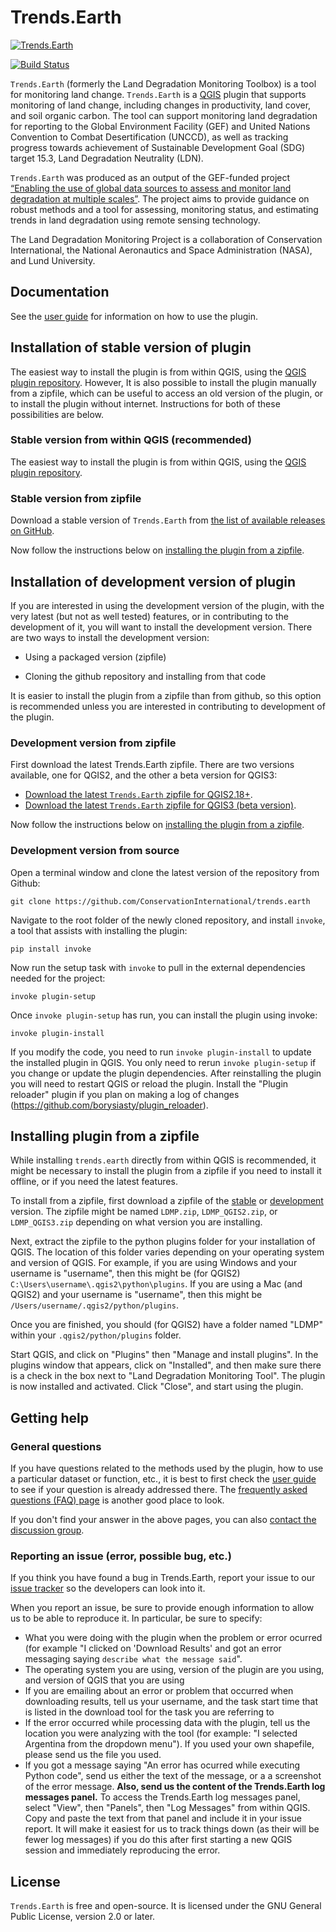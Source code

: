# Trends.Earth 

[![Trends.Earth](https://s3.amazonaws.com/trends.earth/sharing/trends_earth_logo_bl_600width.png)](http://trends.earth)

[![Build 
Status](https://travis-ci.org/ConservationInternational/trends.earth.svg?branch=master)](https://travis-ci.org/ConservationInternational/trends.earth)

`Trends.Earth` (formerly the Land Degradation Monitoring Toolbox) is a tool for 
monitoring land change. `Trends.Earth` is a [QGIS](http://www.qgis.org) plugin 
that supports monitoring of land change, including changes in productivity, 
land cover, and soil organic carbon. The tool can support monitoring land 
degradation for reporting to the Global Environment Facility (GEF) and United 
Nations Convention to Combat Desertification (UNCCD), as well as tracking 
progress towards achievement of Sustainable Development Goal (SDG) target 15.3, 
Land Degradation Neutrality (LDN).

`Trends.Earth` was produced as an output of the GEF-funded project [“Enabling 
the use of global data sources to assess and monitor land degradation at 
multiple scales”](http://vitalsigns.org/gef-ldmp). The project aims to provide 
guidance on robust methods and a tool for assessing, monitoring status, and 
estimating trends in land degradation using remote sensing technology.

The Land Degradation Monitoring Project is a collaboration of Conservation
International, the National Aeronautics and Space Administration (NASA), and
Lund University.

## Documentation

See the [user guide](http://trends.earth/docs/en) for information on how to use 
the plugin.

## Installation of stable version of plugin

The easiest way to install the plugin is from within QGIS, using the [QGIS 
plugin repository](http://plugins.qgis.org/plugins/LDMP/). However, It is also 
possible to install the plugin manually from a zipfile, which can be useful to 
access an old version of the plugin, or to install the plugin without internet. 
Instructions for both of these possibilities are below.

### Stable version from within QGIS (recommended)

The easiest way to install the plugin is from within QGIS, using the [QGIS 
plugin repository](http://plugins.qgis.org/plugins/LDMP/).

### Stable version from zipfile

Download a stable version of `Trends.Earth` from
[the list of available releases on 
GitHub](https://github.com/ConservationInternational/trends.earth/releases).

Now follow the instructions below on [installing the plugin from a 
zipfile](#installing-plugin-from-a-zipfile).

## Installation of development version of plugin

If you are interested in using the development version of the plugin, with the 
very latest (but not as well tested) features, or in contributing to the 
development of it, you will want to install the development version. There are 
two ways to install the development version:

* Using a packaged version (zipfile)

* Cloning the github repository and installing from that code

It is easier to install the plugin from a zipfile than from github, so this 
option is recommended unless you are interested in contributing to development 
of the plugin.

### Development version from zipfile

First download the latest Trends.Earth zipfile. There are two versions 
available, one for QGIS2, and the other a beta version for QGIS3:

* [Download the latest `Trends.Earth` zipfile for 
  QGIS2.18+](https://s3.amazonaws.com/trends.earth/sharing/LDMP_QGIS2.zip).
* [Download the latest `Trends.Earth` zipfile for QGIS3 (beta
  version)](https://s3.amazonaws.com/trends.earth/sharing/LDMP_QGIS3.zip).

Now follow the instructions below on [installing the plugin from a 
zipfile](#installing-plugin-from-a-zipfile).

### Development version from source

Open a terminal window and clone the latest version of the repository from 
Github:

```
git clone https://github.com/ConservationInternational/trends.earth
```

Navigate to the root folder of the newly cloned repository, and install 
`invoke`, a tool that assists with installing the plugin:

```
pip install invoke
```

Now run the setup task with `invoke` to pull in the external dependencies needed 
for the project:

```
invoke plugin-setup
```

Once `invoke plugin-setup` has run, you can install the plugin using invoke:

```
invoke plugin-install
```

If you modify the code, you need to run `invoke plugin-install` to update the 
installed plugin in QGIS. You only need to rerun `invoke plugin-setup` if you 
change or update the plugin dependencies. After reinstalling the plugin you 
will need to restart QGIS or reload the plugin. Install the "Plugin reloader" 
plugin if you plan on making a log of changes 
(https://github.com/borysiasty/plugin_reloader).


## Installing plugin from a zipfile

While installing `trends.earth` directly from within QGIS is recommended, it 
might be necessary to install the plugin from a zipfile if you need to install 
it offline, or if you need the latest features.

To install from a zipfile, first download a zipfile of the 
[stable](#stable-version-from-zipfile) or 
[development](#development-version-from-zipfile) version. The zipfile might be 
named `LDMP.zip`, `LDMP_QGIS2.zip`, or `LDMP_QGIS3.zip` depending on what 
version you are installing.

Next, extract the zipfile  to the python plugins folder for your installation 
of QGIS. The location of this folder varies depending on your operating system 
and version of QGIS. For example, if you are using Windows and your username is 
"username", then this might be (for QGIS2) 
`C:\Users\username\.qgis2\python\plugins`. If you are using a Mac (and QGIS2) 
and your username is "username", then this might be
`/Users/username/.qgis2/python/plugins`.

Once you are finished, you should (for QGIS2) have a folder named "LDMP" within 
your `.qgis2/python/plugins` folder.

Start QGIS, and click on "Plugins" then "Manage and install plugins". In the 
plugins window that appears, click on "Installed", and then make sure there is 
a check in the box next to "Land Degradation Monitoring Tool". The plugin is 
now installed and activated. Click "Close", and start using the plugin.


## Getting help

### General questions

If you have questions related to the methods used by the plugin, how to use a 
particular dataset or function, etc., it is best to first check the [user 
guide](http://trends.earth/docs/en) to see if your question is already 
addressed there. The [frequently asked questions (FAQ) 
page](http://trends.earth/docs/en/about/faq.html) is another good place to 
look.

If you don't find your answer in the above pages, you can also [contact the 
discussion group](https://groups.google.com/forum/#!forum/trends_earth_users).

### Reporting an issue (error, possible bug, etc.)

If you think you have found a bug in Trends.Earth, report your issue to our 
[issue 
tracker](https://github.com/ConservationInternational/trends.earth/issues) so 
the developers can look into it.

When you report an issue, be sure to provide enough information to allow us to 
be able to reproduce it. In particular, be sure to specify:

- What you were doing with the plugin when the problem or error ocurred (for 
  example "I clicked on 'Download Results' and got an error messaging saying 
  `describe what the message said`".
- The operating system you are using, version of the plugin are you using, and 
  version of QGIS that you are using
- If you are emailing about an error or problem that occurred when downloading 
  results, tell us your username, and the task start time that is listed in the 
  download tool for the task you are referring to
- If the error occurred while processing data with the plugin, tell us the 
  location you were analyzing with the tool (for example: "I selected Argentina 
  from the dropdown menu"). If you used your own shapefile, please send us the 
  file you used.
- If you got a message saying "An error has ocurred while executing Python 
  code", send us either the text of the message, or a a screenshot of the error 
  message. **Also, send us the content of the Trends.Earth log messages 
  panel.** To access the Trends.Earth log messages panel, select "View", then 
  "Panels", then "Log Messages" from within QGIS. Copy and paste the text from 
  that panel and include it in your issue report. It will make it easiest for 
  us to track things down (as their will be fewer log messages) if you do this 
  after first starting a new QGIS session and immediately reproducing the 
  error.

## License

`Trends.Earth` is free and open-source. It is licensed under the GNU General 
Public License, version 2.0 or later.
